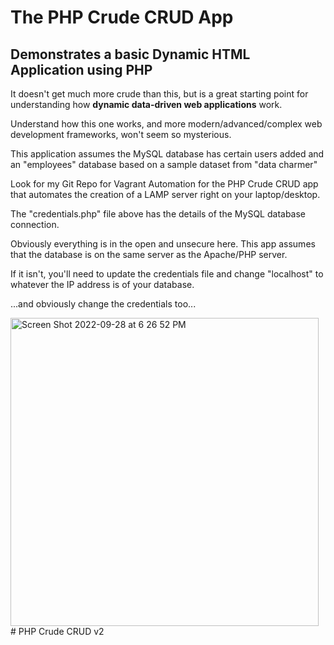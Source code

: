 # The PHP Crude CRUD App

## Demonstrates a basic Dynamic HTML Application using PHP

It doesn't get much more crude than this, but is a great starting point for understanding how **dynamic data-driven web applications** work.

Understand how this one works, and more modern/advanced/complex web development frameworks, won't seem so mysterious.

This application assumes the MySQL database has certain users added and an "employees" database based on a sample dataset from "data charmer"

Look for my Git Repo for Vagrant Automation for the PHP Crude CRUD app that automates the creation of a LAMP server right on your laptop/desktop.

The "credentials.php" file above has the details of the MySQL database connection.

Obviously everything is in the open and unsecure here.  This app assumes that the database is on the same server as the Apache/PHP server.

If it isn't, you'll need to update the credentials file and change "localhost" to whatever the IP address is of your database.

...and obviously change the credentials too...

<img width="493" alt="Screen Shot 2022-09-28 at 6 26 52 PM" src="https://user-images.githubusercontent.com/38437671/192905931-41a5fac8-c889-42b6-8159-ecf7811483fb.png">
# PHP Crude CRUD v2
